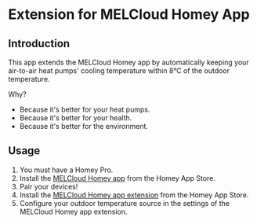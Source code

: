 # Extension for MELCloud Homey App

## Introduction

This app extends the MELCloud Homey app by automatically keeping your air-to-air heat pumps' cooling temperature within 8°C of the outdoor temperature.

Why?

- Because it's better for your heat pumps.
- Because it's better for your health.
- Because it's better for the environment.

## Usage

1.  You must have a Homey Pro.
2.  Install the [MELCloud Homey app](https://homey.app/a/com.mecloud) from the Homey App Store.
3.  Pair your devices!
4.  Install the [MELCloud Homey app extension](https://homey.app/a/com.mecloud.extension) from the Homey App Store.
5.  Configure your outdoor temperature source in the settings of the MELCloud Homey app extension.

